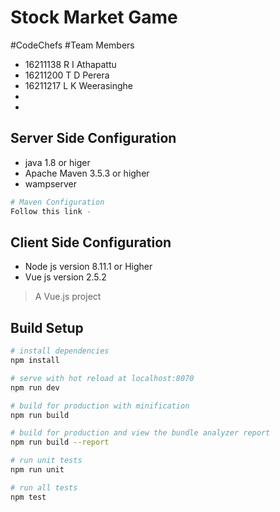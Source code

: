 # Stock Market Game
#CodeChefs
#Team Members
<ul>
<li>16211138        R I Athapattu</li>
<li>16211200        T D Perera</li>
<li>16211217        L K Weerasinghe</li>
<li></li>
<li></li>
</ul>

## Server Side Configuration
<ul>
<li>java 1.8 or higer</li>
<li>Apache Maven 3.5.3 or higher</li>
<li>wampserver</li>
</ul>

``` bash
# Maven Configuration
Follow this link - 
```

## Client Side Configuration
<ul>
<li>Node js version 8.11.1 or Higher</li>
<li>Vue js version 2.5.2</li>
</ul>

> A Vue.js project

## Build Setup

``` bash
# install dependencies
npm install

# serve with hot reload at localhost:8070
npm run dev

# build for production with minification
npm run build

# build for production and view the bundle analyzer report
npm run build --report

# run unit tests
npm run unit

# run all tests
npm test
```
